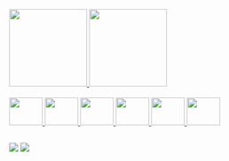 
<div display"inline-block">
    <a href="https://github.com/jv-monteiro"/>
    <img height="140em" src="https://github-readme-stats.vercel.app/api?username=jv-monteiro&show_icons=true&theme=radical"/>
    <img height="140em" src="https://github-readme-stats.vercel.app/api/top-langs/?username=jv-monteiro&layout=compact&theme=radical"/>
</div>
<br/>
<div>
  <img height="50" width="60" aling="center" src="https://cdn.jsdelivr.net/gh/devicons/devicon/icons/csharp/csharp-original.svg"/>
  <img height="50" width="60" aling="center" src="https://cdn.jsdelivr.net/gh/devicons/devicon/icons/dotnetcore/dotnetcore-original.svg"/>
  <img height="50" width="60" aling="center" src="https://cdn.jsdelivr.net/gh/devicons/devicon/icons/javascript/javascript-original.svg"/>
  <img height="50" width="60" aling="center" src="https://cdn.jsdelivr.net/gh/devicons/devicon/icons/react/react-original-wordmark.svg"/>
  <img height="50" width="60" aling="center" src="https://cdn.jsdelivr.net/gh/devicons/devicon/icons/html5/html5-original.svg"/>
  <img height="50" width="60" aling="center" src="https://cdn.jsdelivr.net/gh/devicons/devicon/icons/css3/css3-original.svg"/>
  
  
</div>

##

<div>
  <a href="mailto:joaomonteiro.art@gmail.com"><img src="https://img.shields.io/badge/Gmail-D14836?style=for-the-badge&logo=gmail&logoColor=white" target:"_blank"></a>
  <a href="https://www.linkedin.com/in/jvmonteiro/"><img src="https://img.shields.io/badge/LinkedIn-0077B5?style=for-the-badge&logo=linkedin&logoColor=white" target:"_blank"></a>
</div>
